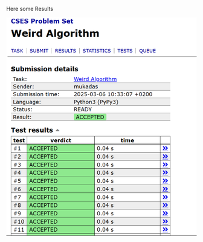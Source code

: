 Here some Results

![image](https://github.com/mukadasadylbekova/cp_assignment_first/blob/main/images/Screenshot%202025-03-06%20143324.png)
